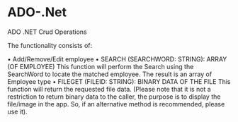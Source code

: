 # ADO-.Net
ADO .NET Crud Operations

The functionality consists of:

• Add/Remove/Edit employee
• SEARCH (SEARCHWORD: STRING): ARRAY (OF EMPLOYEE) 
This function will perform the Search using the SearchWord to locate the matched employee. 
The result is an array of Employee type 
• FILEGET (FILEID: STRING): BINARY DATA OF THE FILE 
This function will return the requested file data. (Please note that it is not a restriction to return 
binary data to the caller, the purpose is to display the file/image in the app.
So, if an alternative method is recommended, please use it).

